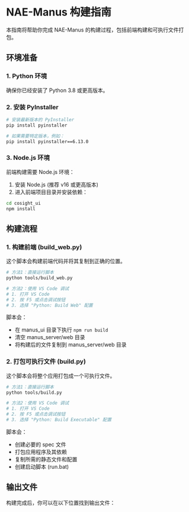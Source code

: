 # NAE-Manus 构建指南

本指南将帮助你完成 NAE-Manus 的构建过程，包括前端构建和可执行文件打包。

## 环境准备

### 1. Python 环境
确保你已经安装了 Python 3.8 或更高版本。

### 2. 安装 PyInstaller
```bash
# 安装最新版本的 PyInstaller
pip install pyinstaller

# 如果需要特定版本，例如：
pip install pyinstaller==6.13.0
```

### 3. Node.js 环境
前端构建需要 Node.js 环境：
1. 安装 Node.js (推荐 v16 或更高版本)
2. 进入前端项目目录并安装依赖：
```bash
cd cosight_ui
npm install
```

## 构建流程

### 1. 构建前端 (build_web.py)
这个脚本会构建前端代码并将其复制到正确的位置。

```bash
# 方法1：直接运行脚本
python tools/build_web.py

# 方法2：使用 VS Code 调试
# 1. 打开 VS Code
# 2. 按 F5 或点击调试按钮
# 3. 选择 "Python: Build Web" 配置
```

脚本会：
- 在 manus_ui 目录下执行 `npm run build`
- 清空 manus_server/web 目录
- 将构建后的文件复制到 manus_server/web 目录

### 2. 打包可执行文件 (build.py)
这个脚本会将整个应用打包成一个可执行文件。

```bash
# 方法1：直接运行脚本
python tools/build.py

# 方法2：使用 VS Code 调试
# 1. 打开 VS Code
# 2. 按 F5 或点击调试按钮
# 3. 选择 "Python: Build Executable" 配置
```

脚本会：
- 创建必要的 spec 文件
- 打包应用程序及其依赖
- 复制所需的静态文件和配置
- 创建启动脚本 (run.bat)

## 输出文件

构建完成后，你可以在以下位置找到输出文件： 